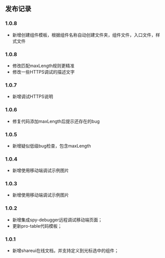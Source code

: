 ## 发布记录
### 1.0.8

- 新增创建组件模板，根据组件名称自动创建文件夹，组件文件，入口文件，样式文件

### 1.0.8

- 修改匹配maxLength规则更精准
- 修改一些HTTPS调试的描述文字

### 1.0.7

- 新增调试HTTPS说明

### 1.0.6

- 修复代码添加maxLength后提示还存在的bug

### 1.0.5

- 新增疑似低级bug检查，包含maxLength

### 1.0.4

- 新增使用移动端调试示例图片

### 1.0.3

- 新增使用移动端调试示例图片

### 1.0.2

- 新增集成spy-debugger远程调试移动端页面；
- 更新pro-table代码模板；

### 1.0.1

- 新增shareui在线文档，并支持定义到光标选中的组件；
